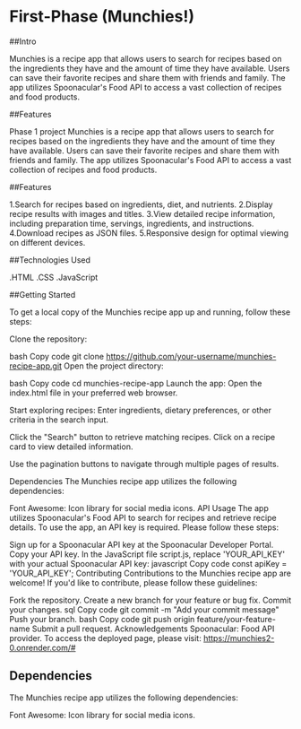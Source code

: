 # First-Phase (Munchies!)
##Intro

Munchies is a recipe app that allows users to search for recipes based on the ingredients they have and the amount of time they have available. Users can save their favorite recipes and share them with friends and family. The app utilizes Spoonacular's Food API to access a vast collection of recipes and food products.

##Features

Phase 1 project
Munchies is a recipe app that allows users to search for recipes based on the ingredients they have and the amount of time they have available. Users can save their favorite recipes and share them with friends and family. The app utilizes Spoonacular's Food API to access a vast collection of recipes and food products.

##Features

1.Search for recipes based on ingredients, diet, and nutrients.
2.Display recipe results with images and titles.
3.View detailed recipe information, including preparation time, servings, ingredients, and instructions.
4.Download recipes as JSON files.
5.Responsive design for optimal viewing on different devices.

##Technologies Used

.HTML
.CSS
.JavaScript

##Getting Started

To get a local copy of the Munchies recipe app up and running, follow these steps:

Clone the repository:

bash
Copy code
git clone https://github.com/your-username/munchies-recipe-app.git
Open the project directory:

bash
Copy code
cd munchies-recipe-app
Launch the app:
Open the index.html file in your preferred web browser.

Start exploring recipes:
Enter ingredients, dietary preferences, or other criteria in the search input.

Click the "Search" button to retrieve matching recipes.
Click on a recipe card to view detailed information.

Use the pagination buttons to navigate through multiple pages of results.

Dependencies
The Munchies recipe app utilizes the following dependencies:

Font Awesome: Icon library for social media icons.
API Usage
The app utilizes Spoonacular's Food API to search for recipes and retrieve recipe details. To use the app, an API key is required. Please follow these steps:

Sign up for a Spoonacular API key at the Spoonacular Developer Portal.
Copy your API key.
In the JavaScript file script.js, replace 'YOUR_API_KEY' with your actual Spoonacular API key:
javascript
Copy code
const apiKey = 'YOUR_API_KEY';
Contributing
Contributions to the Munchies recipe app are welcome! If you'd like to contribute, please follow these guidelines:

Fork the repository.
Create a new branch for your feature or bug fix.
Commit your changes.
sql
Copy code
git commit -m "Add your commit message"
Push your branch.
bash
Copy code
git push origin feature/your-feature-name
Submit a pull request.
Acknowledgements
Spoonacular: Food API provider.
To access the deployed page, please visit: https://munchies2-0.onrender.com/#

## Dependencies
The Munchies recipe app utilizes the following dependencies:

Font Awesome: Icon library for social media icons.





